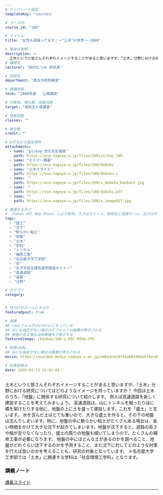 ```yaml
---
# テンプレート指定
templateKey: "courses"

# コースID
course_id: "180"

# タイトル
title: "女性も頑張ってます！〜“土木”の世界〜-2008"

# 簡単な説明
description: >-
  土木というと皆さんそれぞれイメージすることがあると思いますが、「土木」分野における研究についてはどのようなイメージを持っていますか？ 　今回は土木のうち、「地盤」に関係する研究について紹介します。 　例えば高速道路を新しく建設することを考えてみましょう。  　高速道路は、山にトンネルを掘ったり谷に橋を架けたりする他に、地盤の上に土を盛って建設します。これを「盛土」と言います。  　水 ....
# 講師名
lecturer: "田代むつみ 研究員"

# 部局名
department: "男女共同参画室"

# 開講時限
term: "2008年度	公開講座"

# 対象者、単位数、授業回数
target: "高校生と保護者"

# 授業回数
classes: ""

# 単位数
credit: ""

# pdfなどの追加資料
attachments:
  - name: "pickup_吉久先生看板" 
    path: https://ocw.nagoya-u.jp/files/180/pickup_180
  - name: "セミナー概要" 
    path: https://ocw.nagoya-u.jp/files/180/doboku
  - name: "土木スライド" 
    path: https://ocw.nagoya-u.jp/files/180/doboku.s
  - name: "" 
    path: https://ocw.nagoya-u.jp/files/180/s_doboku_kanban1.jpg
  - name: "" 
    path: https://ocw.nagoya-u.jp/files/180/doboku.pdf
  - name: "" 
    path: https://ocw.nagoya-u.jp/files/180/s_image027.jpg

# 関連するタグ
# （Yahoo API Key-Phase により取得。入力はタイトル、部局名と授業ホーム、出力はキーフレーズ（tags））
tags:
  - "盛土"
  - "沈下"
  - "軟らかい粘土"
  - "地盤"
  - "土木"
  - "学科"
  - "トンネル"
  - "補修工事"
  - "名古屋大学工学部"
  - "谷"
  - "女子中高生理系進学推進セミナー"
  - "高速道路"
  - "道路"
  - "分野"

# カテゴリ
category:


# 色付けのロールにするか
featuredpost: true

# 画像
## rootフォルダはstaticになっている
## なにも指定がない場合はデフォルトの画像が表示される
## 映像がある場合は映像優先で表示する
featuredimage: /kanban/180-s_DSC_0024.JPG

# 映像のURL
## なにも指定がない場合は画像が表示される
movie: https://nuvideo.media.nagoya-u.ac.jp/embed/e19f36a60446be5f8ac89c98c3c7b71c1b16ba25

# 記事投稿日
date: 2020-03-13 22:41:04
---
```


土木というと皆さんそれぞれイメージすることがあると思いますが、「土木」分野における研究についてはどのようなイメージを持っていますか？  今回は土木のうち、「地盤」に関係する研究について紹介します。  例えば高速道路を新しく建設することを考えてみましょう。  高速道路は、山にトンネルを掘ったり谷に橋を架けたりする他に、地盤の上に土を盛って建設します。これを「盛土」と言います。  水を含んだ土はとても重いので、大きな盛土を作ると、その下の地盤は沈んでしまいます。特に、地盤の中に軟らかい粘土がたくさんある場合は、長い時間をかけて大きな沈下が起きてしまいます。地盤が沈下すると、道路の高さや幅が足りなくなったり、盛土の周りの地盤も傾いてしまうので、たくさんの補修工事が必要になります。  地盤の中にはどんな土があるのかを調べること、地盤がどれぐらい沈下するのかを予測すること、また沈下に対してどのような対策を行えば良いのかを考えることも、研究の対象となっています。 ＊名古屋大学工学部では「土木」に関連する学科は「社会環境工学科」となります。














### 講義ノート

[講義スライド](https://ocw.nagoya-u.jp/files/180/doboku.pdf) 










-----